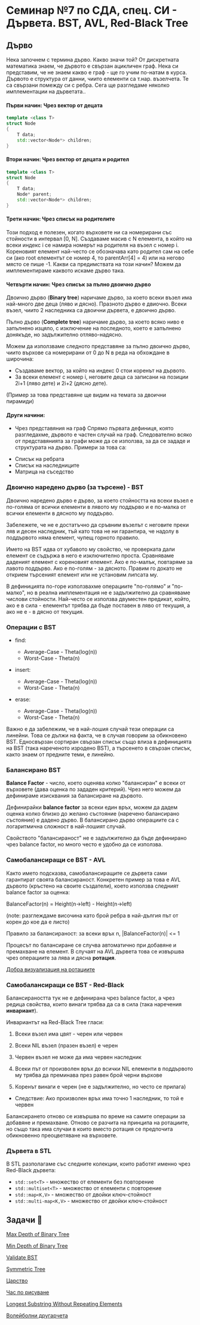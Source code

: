 # Семинар №7 по СДА, спец. СИ - Дървета. BST, AVL, Red-Black Tree

## Дърво
Нека започнем с термина дърво. Какво значи той? От дискретната математика знаем, че дървото е свързан ацикличен граф. Нека си представим, че не знаем какво е граф - 
ще го учим по-натам в курса. Дървото е структура от данни, чиито елементи са т.нар. възелчета. Те са свързани помежду си с ребра. Сега ще разгледаме няколко имплементации 
на дърветата..

#### **Първи начин:** Чрез вектор от децата
```c++
template <class T>
struct Node
{
    T data;
    std::vector<Node*> children;
}
```

#### **Втори начин:** Чрез вектор от децата и родител
```c++
template <class T>
struct Node
{
    T data;
    Node* parent;
    std::vector<Node*> children;
}
```

#### **Трети начин:** Чрез списък на родителите

Този подход е полезен, когато върховете ни са номерирани със стойности в интервал [0, N]. Създаваме масив с N елемента, в който на всеки индекс i се намира номерът на родителя на възел с номер i. Кореновият елемент най-често се обозначава като родител сам на себе си (ако root елементът се номер 4, то parentArr[4] = 4) или на негово място се пише -1.
Какви са предимствата на този начин? Можем да имплементираме каквото искаме дърво така.

#### **Четвърти начин:** Чрез списък за пълно двоично дърво

Двоично дърво (**Binary tree**) наричаме дърво, за което всеки възел има най-много две деца (ляво и дясно). Празното дърво е двиочно. Всеки възел, чиито 2 наследника са двоични дървета, е двоично дърво.

Пълно дърво (**Complete tree**) наричаме дърво, за което всяко ниво е запълнено изцяло, с изключение на последното, което е запълнено донякъде, но задължително отляво-надясно. 

Можем да използваме следното представяне за пълно двоично дърво, чиито върхове са номерирани от 0 до N в реда на обхождане в широчина:
* Създаваме вектор, за който на индекс 0 стои коренът на дървото.
* За всеки елемент с номер i, неговите деца са записани на позиции 2i+1 (ляво дете) и 2i+2 (дясно дете). 

(Пример за това представяне ще видим на темата за двоични пирамиди)

#### **Други начини:** 
- Чрез представяния на граф
Спрямо първата дефиниця, която разгледахме, дървото е частен случай на граф. Следователно всяко от представянията за графи може да се използва, за да се зададе и структурата на дърво. Примери за това са:
* Списък на ребрата
* Списък на наследниците
* Матрица на съседство

### Двоично наредено дърво (за търсене) - BST
Двоично наредено дърво е дърво, за което стойността на всеки възел е по-голяма от всички елементи в лявото му поддърво и е по-малка от всички елементи в дясното му поддърво.

Забележете, че не е достатъчно да сръвним възелът с неговите преки ляв и десен наследник, тъй като това не ни гарантира, че надолу в поддървото няма елемент, чупещ горното правило.

Името на BST идва от хубавото му свойство, че проверката дали елемент се съдържа в него е изключително проста. Сравняваме даденият елемент с кореновият елемент. Ако е по-малък, повтаряме за лавото поддърво. Ако е по-голям - за дясното. Правим го докато не открием търсеният елемент или не установим липсата му.

В дефиницията по-горе използвахме операциите "по-голямо" и "по-малко", но в реална имплементация не е задължително да сравняваме числови стойности. Най-често се използва двуместен предикат, който, ако е в сила - елементът трябва да бъде поставен в ляво от текущия, а ако не е - в дясно от текущия.

### Операции с BST
* find:
  * Average-Case - Theta(log(n))
  * Worst-Case - Theta(n)

* insert:
  * Average-Case - Theta(log(n))
  * Worst-Case - Theta(n)

* erase:
  * Average-Case - Theta(log(n))
  * Worst-Case - Theta(n)

Важно е да забележим, че в най-лошия случай тези операции са линейни. Това се дължи на факта, че в случая говорим за обикновено BST. Едносвързан сортиран свързан списък също влиза в дефиницията на BST (така нареченото изродено BST), а търсенето в свързан списък, както знаем от предните теми, е линейно.

### Балансирано BST
**Balance Factor** - число, което оценява колко "балансиран" е всеки от върховете (дава оценка по зададен критерий). Чрез него можем да дефинираме изисквания за балансиране на дървото.

Дефинирайки **balance factor** за всеки един връх, можем да дадем оценка колко близко до желано състояние (наречено балансирано състояние) е дадено дърво. В балансирано дърво операциите са с логаритмична сложност в най-лошият случай.

Свойството "балансираност" не е задължително да бъде дефинирано чрез balance factor, но много често е удобно да се използва.

### Самобалансиращи се BST - AVL
Както името подсказва, самобалансиращите се дървета сами гарантират своята балансираност. Конкретен пример за това е AVL дървото (кръстено на своите създатели), което използва следният balance factor за оценка:

BalanceFactor(n) = Height(n->left) - Height(n->left)

(note: разглеждаме височина като брой ребра в най-дългия път от корен до кое да е листо)

Правило за балансираност: за всеки връх n, |BalanceFactor(n)| <= 1

Процесът по балансиране се случва автоматично при добавяне и премахване на елемент. В случаят на AVL дървета това се извършва чрез операциите за лява и дясна **ротация**.

[Добра визуализация на ротациите](https://www.programiz.com/dsa/avl-tree)

### Самобалансиращи се BST - Red-Black
Балансираността тук не е дефинирана чрез balance factor, а чрез редица свойства, които винаги трябва да са в сила (така наречения **инвариант**).

Инвариантът на Red-Black Tree гласи:
1) Всеки възел има цвят - черен или червен

2) Всеки NIL възел (празен възел) е черен

3) Червен възел не може да има червен наследник

4) Всеки път от произволен връх до всички NIL елементи в поддървото му трябва да преминава през равен брой черни върхове

5) Коренът винаги е черен (не е задължително, но често се прилага)

* Следствие: Ако произволен връх има точно 1 наследник, то той е червен

Балансирането отново се извършва по време на самите операции за добавяне и премахване. Отново се разчита на принципа на ротациите, но също така има случаи в които вместо ротация се предпочита обикновенно преоцветяване на върховете.

### Дървета в STL
В STL разполагаме със следните колекции, които работят именно чрез Red-Black дървета:

* `std::set<T>` - множество от елементи без повторение
* `std::multiset<T>` - множество от елементи с повторение
* `std::map<K,V>` - множество от двойки ключ-стойност
* `std::multi-map<K,V>` - множество от двойки ключ-стойност

## Задачи 🌻
[Max Depth of Binary Tree](https://leetcode.com/problems/maximum-depth-of-binary-tree)

[Min Depth of Binary Tree](https://leetcode.com/problems/minimum-depth-of-binary-tree)

[Validate BST](https://leetcode.com/problems/validate-binary-search-tree/)

[Symmetric Tree](https://leetcode.com/problems/symmetric-tree)

[Царство](https://www.hackerrank.com/contests/kontrolno-3/challenges/challenge-4346)

[Час по рисуване](https://www.hackerrank.com/contests/sda-hw-6-2023/challenges/task3score/problem)

[Longest Substring Without Repeating Elements](https://leetcode.com/problems/longest-substring-without-repeating-characters)

[Волейболни другарчета](https://www.hackerrank.com/contests/sda-hw-8/challenges/volleyball-friends)
